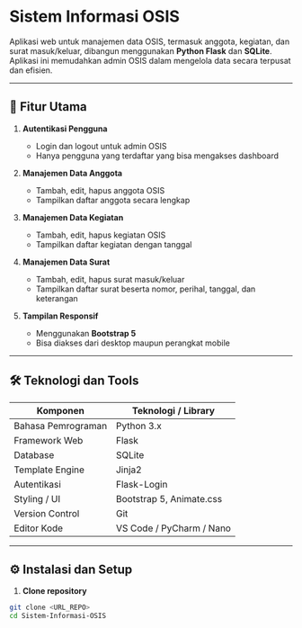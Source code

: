 # Sistem Informasi OSIS

Aplikasi web untuk manajemen data OSIS, termasuk anggota, kegiatan, dan surat masuk/keluar, dibangun menggunakan **Python Flask** dan **SQLite**. Aplikasi ini memudahkan admin OSIS dalam mengelola data secara terpusat dan efisien.

---

## 📌 Fitur Utama

1. **Autentikasi Pengguna**
   - Login dan logout untuk admin OSIS
   - Hanya pengguna yang terdaftar yang bisa mengakses dashboard

2. **Manajemen Data Anggota**
   - Tambah, edit, hapus anggota OSIS
   - Tampilkan daftar anggota secara lengkap

3. **Manajemen Data Kegiatan**
   - Tambah, edit, hapus kegiatan OSIS
   - Tampilkan daftar kegiatan dengan tanggal

4. **Manajemen Data Surat**
   - Tambah, edit, hapus surat masuk/keluar
   - Tampilkan daftar surat beserta nomor, perihal, tanggal, dan keterangan

5. **Tampilan Responsif**
   - Menggunakan **Bootstrap 5**
   - Bisa diakses dari desktop maupun perangkat mobile

---

## 🛠️ Teknologi dan Tools

| Komponen           | Teknologi / Library         |
|-------------------|----------------------------|
| Bahasa Pemrograman | Python 3.x                 |
| Framework Web      | Flask                      |
| Database           | SQLite                     |
| Template Engine    | Jinja2                     |
| Autentikasi        | Flask-Login                |
| Styling / UI       | Bootstrap 5, Animate.css   |
| Version Control    | Git                        |
| Editor Kode        | VS Code / PyCharm / Nano   |

---

## ⚙️ Instalasi dan Setup

1. **Clone repository**
```bash
git clone <URL_REPO>
cd Sistem-Informasi-OSIS
